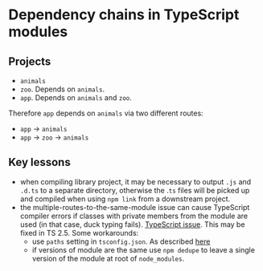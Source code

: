 # Dependency chains in TypeScript modules

## Projects
- `animals`
- `zoo`. Depends on `animals`.
- `app`. Depends on `animals` and `zoo`.

Therefore `app` depends on `animals` via two different routes:
- `app` -> `animals`
- `app` -> `zoo` -> `animals`

## Key lessons
- when compiling library project, it may be necessary to output `.js` and `.d.ts` to a separate directory, otherwise the .`ts` files will be picked up and compiled when using `npm link` from a downstream project.
- the multiple-routes-to-the-same-module issue can cause TypeScript compiler errors if classes with private members from the module are used (in that case, duck typing fails). [TypeScript issue](https://github.com/Microsoft/TypeScript/issues/11436). This may be fixed in TS 2.5. Some workarounds:
    - use `paths` setting in `tsconfig.json`. As described [here](https://github.com/Microsoft/TypeScript/issues/11916#issuecomment-257130001)
    - if versions of module are the same use `npm dedupe` to leave a single version of the module at root of `node_modules`.